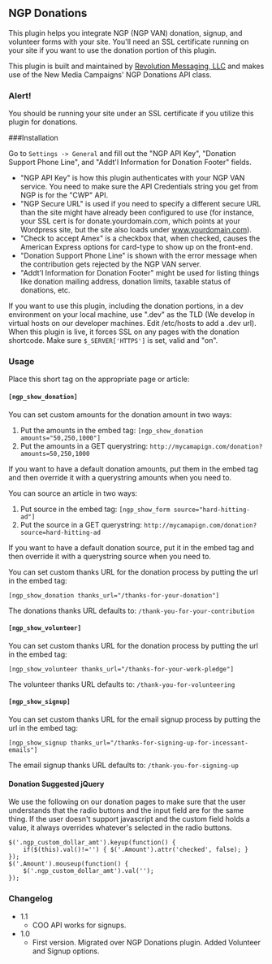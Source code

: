 ## NGP Donations

This plugin helps you integrate NGP (NGP VAN) donation, signup, and volunteer forms with your site. You'll need an SSL certificate running on your site if you want to use the donation portion of this plugin.

This plugin is built and maintained by [Revolution Messaging, LLC](http://revolutionmessaging.com) and makes use of the New Media Campaigns' NGP Donations API class.

### Alert!

You should be running your site under an SSL certificate if you utilize this plugin for donations.


###Installation

Go to `Settings -> General` and fill out the "NGP API Key", "Donation Support Phone Line", and "Addt'l Information for Donation Footer" fields.

* "NGP API Key" is how this plugin authenticates with your NGP VAN service. You need to make sure the API Credentials string you get from NGP is for the "CWP" API.
* "NGP Secure URL" is used if you need to specify a different secure URL than the site might have already been configured to use (for instance, your SSL cert is for donate.yourdomain.com, which points at your Wordpress site, but the site also loads under www.yourdomain.com).
* "Check to accept Amex" is a checkbox that, when checked, causes the American Express options for card-type to show up on the front-end.
* "Donation Support Phone Line" is shown with the error message when the contribution gets rejected by the NGP VAN server.
* "Addt'l Information for Donation Footer" might be used for listing things like donation mailing address, donation limits, taxable status of donations, etc.

If you want to use this plugin, including the donation portions, in a dev environment on your local machine, use ".dev" as the TLD (We develop in virtual hosts on our developer machines. Edit /etc/hosts to add a .dev url). When this plugin is live, it forces SSL on any pages with the donation shortcode. Make sure `$_SERVER['HTTPS']` is set, valid and "on".

### Usage

Place this short tag on the appropriate page or article:

#### `[ngp_show_donation]`

You can set custom amounts for the donation amount in two ways:

1. Put the amounts in the embed tag: `[ngp_show_donation amounts="50,250,1000"]`
2. Put the amounts in a GET querystring: `http://mycamapign.com/donation?amounts=50,250,1000`

If you want to have a default donation amounts, put them in the embed tag and then override it with a querystring amounts when you need to.

You can source an article in two ways:

1. Put source in the embed tag: `[ngp_show_form source="hard-hitting-ad"]`
2. Put the source in a GET querystring: `http://mycamapign.com/donation?source=hard-hitting-ad`

If you want to have a default donation source, put it in the embed tag and then override it with a querystring source when you need to.

You can set custom thanks URL for the donation process by putting the url in the embed tag:

`[ngp_show_donation thanks_url="/thanks-for-your-donation"]`

The donations thanks URL defaults to: `/thank-you-for-your-contribution`

#### `[ngp_show_volunteer]`

You can set custom thanks URL for the donation process by putting the url in the embed tag:

`[ngp_show_volunteer thanks_url="/thanks-for-your-work-pledge"]`

The volunteer thanks URL defaults to: `/thank-you-for-volunteering`

#### `[ngp_show_signup]`

You can set custom thanks URL for the email signup process by putting the url in the embed tag:

`[ngp_show_signup thanks_url="/thanks-for-signing-up-for-incessant-emails"]`

The email signup thanks URL defaults to: `/thank-you-for-signing-up`

#### Donation Suggested jQuery

We use the following on our donation pages to make sure that the user understands that the radio buttons and the input field are for the same thing. If the user doesn't support javascript and the custom field holds a value, it always overrides whatever's selected in the radio buttons.

	$('.ngp_custom_dollar_amt').keyup(function() {
		if($(this).val()!='') { $('.Amount').attr('checked', false); }
	});
	$('.Amount').mouseup(function() {
		$('.ngp_custom_dollar_amt').val('');
	});

### Changelog

* 1.1
	* COO API works for signups.
* 1.0
	* First version. Migrated over NGP Donations plugin. Added Volunteer and Signup options.